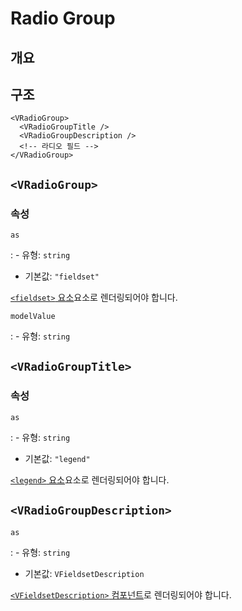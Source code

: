 # Radio Group

## 개요

## 구조

```vue-html
<VRadioGroup>
  <VRadioGroupTitle />
  <VRadioGroupDescription />
  <!-- 라디오 필드 -->
</VRadioGroup>
```

## `<VRadioGroup>`

### 속성

`as`

: - 유형: `string`
  - 기본값: `"fieldset"`

  [`<fieldset>` 요소](https://developer.mozilla.org/en-US/docs/Web/HTML/Element/fieldset)요소로 렌더링되어야 합니다.

`modelValue`

: - 유형: `string`

## `<VRadioGroupTitle>`

### 속성

`as`

: - 유형: `string`
  - 기본값: `"legend"`

  [`<legend>` 요소](https://developer.mozilla.org/en-US/docs/Web/HTML/Element/legend)요소로 렌더링되어야 합니다.

## `<VRadioGroupDescription>`

`as`

: - 유형: `string`
  - 기본값: `VFieldsetDescription`

  [`<VFieldsetDescription>` 컴포넌트](/components/fieldset/#vfieldsetdescription)로 렌더링되어야 합니다.
